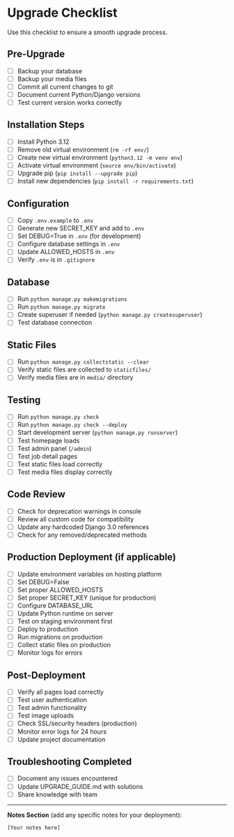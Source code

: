 # Upgrade Checklist

Use this checklist to ensure a smooth upgrade process.

## Pre-Upgrade
- [ ] Backup your database
- [ ] Backup your media files
- [ ] Commit all current changes to git
- [ ] Document current Python/Django versions
- [ ] Test current version works correctly

## Installation Steps
- [ ] Install Python 3.12
- [ ] Remove old virtual environment (`rm -rf env/`)
- [ ] Create new virtual environment (`python3.12 -m venv env`)
- [ ] Activate virtual environment (`source env/bin/activate`)
- [ ] Upgrade pip (`pip install --upgrade pip`)
- [ ] Install new dependencies (`pip install -r requirements.txt`)

## Configuration
- [ ] Copy `.env.example` to `.env`
- [ ] Generate new SECRET_KEY and add to `.env`
- [ ] Set DEBUG=True in `.env` (for development)
- [ ] Configure database settings in `.env`
- [ ] Update ALLOWED_HOSTS in `.env`
- [ ] Verify `.env` is in `.gitignore`

## Database
- [ ] Run `python manage.py makemigrations`
- [ ] Run `python manage.py migrate`
- [ ] Create superuser if needed (`python manage.py createsuperuser`)
- [ ] Test database connection

## Static Files
- [ ] Run `python manage.py collectstatic --clear`
- [ ] Verify static files are collected to `staticfiles/`
- [ ] Verify media files are in `media/` directory

## Testing
- [ ] Run `python manage.py check`
- [ ] Run `python manage.py check --deploy`
- [ ] Start development server (`python manage.py runserver`)
- [ ] Test homepage loads
- [ ] Test admin panel (`/admin`)
- [ ] Test job detail pages
- [ ] Test static files load correctly
- [ ] Test media files display correctly

## Code Review
- [ ] Check for deprecation warnings in console
- [ ] Review all custom code for compatibility
- [ ] Update any hardcoded Django 3.0 references
- [ ] Check for any removed/deprecated methods

## Production Deployment (if applicable)
- [ ] Update environment variables on hosting platform
- [ ] Set DEBUG=False
- [ ] Set proper ALLOWED_HOSTS
- [ ] Set proper SECRET_KEY (unique for production)
- [ ] Configure DATABASE_URL
- [ ] Update Python runtime on server
- [ ] Test on staging environment first
- [ ] Deploy to production
- [ ] Run migrations on production
- [ ] Collect static files on production
- [ ] Monitor logs for errors

## Post-Deployment
- [ ] Verify all pages load correctly
- [ ] Test user authentication
- [ ] Test admin functionality
- [ ] Test image uploads
- [ ] Check SSL/security headers (production)
- [ ] Monitor error logs for 24 hours
- [ ] Update project documentation

## Troubleshooting Completed
- [ ] Document any issues encountered
- [ ] Update UPGRADE_GUIDE.md with solutions
- [ ] Share knowledge with team

---

**Notes Section** (add any specific notes for your deployment):
```
[Your notes here]
```
